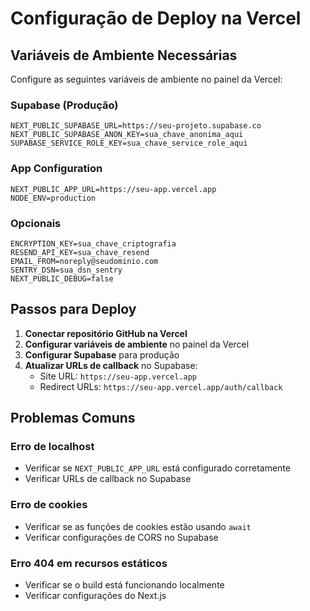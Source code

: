 # Configuração de Deploy na Vercel

## Variáveis de Ambiente Necessárias

Configure as seguintes variáveis de ambiente no painel da Vercel:

### Supabase (Produção)
```
NEXT_PUBLIC_SUPABASE_URL=https://seu-projeto.supabase.co
NEXT_PUBLIC_SUPABASE_ANON_KEY=sua_chave_anonima_aqui
SUPABASE_SERVICE_ROLE_KEY=sua_chave_service_role_aqui
```

### App Configuration
```
NEXT_PUBLIC_APP_URL=https://seu-app.vercel.app
NODE_ENV=production
```

### Opcionais
```
ENCRYPTION_KEY=sua_chave_criptografia
RESEND_API_KEY=sua_chave_resend
EMAIL_FROM=noreply@seudominio.com
SENTRY_DSN=sua_dsn_sentry
NEXT_PUBLIC_DEBUG=false
```

## Passos para Deploy

1. **Conectar repositório GitHub na Vercel**
2. **Configurar variáveis de ambiente** no painel da Vercel
3. **Configurar Supabase** para produção
4. **Atualizar URLs de callback** no Supabase:
   - Site URL: `https://seu-app.vercel.app`
   - Redirect URLs: `https://seu-app.vercel.app/auth/callback`

## Problemas Comuns

### Erro de localhost
- Verificar se `NEXT_PUBLIC_APP_URL` está configurado corretamente
- Verificar URLs de callback no Supabase

### Erro de cookies
- Verificar se as funções de cookies estão usando `await`
- Verificar configurações de CORS no Supabase

### Erro 404 em recursos estáticos
- Verificar se o build está funcionando localmente
- Verificar configurações do Next.js
